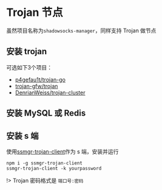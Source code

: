 # Trojan 节点

虽然项目名称为`shadowsocks-manager`，同样支持 Trojan 做节点

## 安装 trojan

可选如下3个项目：

* [p4gefau1t/trojan-go](https://github.com/p4gefau1t/trojan-go)
* [trojan-gfw/trojan](https://github.com/trojan-gfw/trojan)
* [DenrianWeiss/trojan-cluster](https://github.com/DenrianWeiss/trojan-cluster)

## 安装 MySQL 或 Redis

## 安装 s 端

使用[ssmgr-trojan-client](https://github.com/llc1123/ssmgr-trojan-client)作为 s 端，安装并运行

```
npm i -g ssmgr-trojan-client
ssmgr-trojan-client -k yourpassword
```

!> Trojan 密码格式是 `端口号:密码`